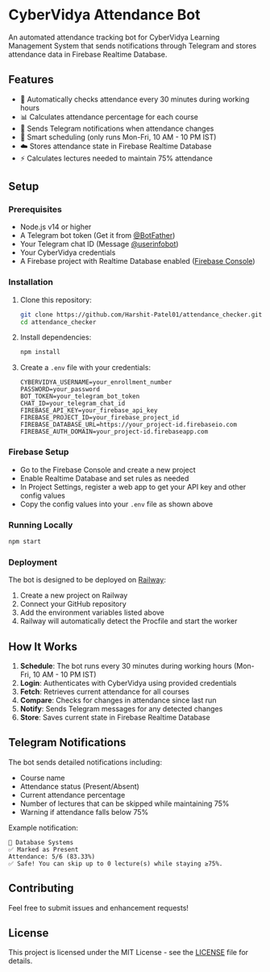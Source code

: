 # CyberVidya Attendance Bot

An automated attendance tracking bot for CyberVidya Learning Management System that sends notifications through Telegram and stores attendance data in Firebase Realtime Database.

## Features

- 🔄 Automatically checks attendance every 30 minutes during working hours
- 📊 Calculates attendance percentage for each course
- 🚨 Sends Telegram notifications when attendance changes
- 📅 Smart scheduling (only runs Mon-Fri, 10 AM - 10 PM IST)
- ☁️ Stores attendance state in Firebase Realtime Database
- ⚡ Calculates lectures needed to maintain 75% attendance

## Setup

### Prerequisites

- Node.js v14 or higher
- A Telegram bot token (Get it from [@BotFather](https://t.me/botfather))
- Your Telegram chat ID (Message [@userinfobot](https://t.me/userinfobot))
- Your CyberVidya credentials
- A Firebase project with Realtime Database enabled ([Firebase Console](https://console.firebase.google.com))

### Installation

1. Clone this repository:
   ```bash
   git clone https://github.com/Harshit-Patel01/attendance_checker.git
   cd attendance_checker
   ```

2. Install dependencies:
   ```bash
   npm install
   ```

3. Create a `.env` file with your credentials:
   ```env
   CYBERVIDYA_USERNAME=your_enrollment_number
   PASSWORD=your_password
   BOT_TOKEN=your_telegram_bot_token
   CHAT_ID=your_telegram_chat_id
   FIREBASE_API_KEY=your_firebase_api_key
   FIREBASE_PROJECT_ID=your_firebase_project_id
   FIREBASE_DATABASE_URL=https://your_project-id.firebaseio.com
   FIREBASE_AUTH_DOMAIN=your_project-id.firebaseapp.com
   ```

### Firebase Setup

- Go to the Firebase Console and create a new project
- Enable Realtime Database and set rules as needed
- In Project Settings, register a web app to get your API key and other config values
- Copy the config values into your `.env` file as shown above

### Running Locally

```bash
npm start
```

### Deployment

The bot is designed to be deployed on [Railway](https://railway.app):

1. Create a new project on Railway
2. Connect your GitHub repository
3. Add the environment variables listed above
4. Railway will automatically detect the Procfile and start the worker

## How It Works

1. **Schedule**: The bot runs every 30 minutes during working hours (Mon-Fri, 10 AM - 10 PM IST)
2. **Login**: Authenticates with CyberVidya using provided credentials
3. **Fetch**: Retrieves current attendance for all courses
4. **Compare**: Checks for changes in attendance since last run
5. **Notify**: Sends Telegram messages for any detected changes
6. **Store**: Saves current state in Firebase Realtime Database

## Telegram Notifications

The bot sends detailed notifications including:
- Course name
- Attendance status (Present/Absent)
- Current attendance percentage
- Number of lectures that can be skipped while maintaining 75%
- Warning if attendance falls below 75%

Example notification:
```
📘 Database Systems
✅ Marked as Present
Attendance: 5/6 (83.33%)
✅ Safe! You can skip up to 0 lecture(s) while staying ≥75%.
```

## Contributing

Feel free to submit issues and enhancement requests!

## License

This project is licensed under the MIT License - see the [LICENSE](LICENSE) file for details.
